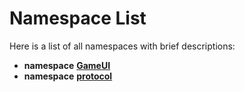 
# Namespace List

Here is a list of all namespaces with brief descriptions:


* **namespace** [**GameUI**](namespaceGameUI.md)     
* **namespace** [**protocol**](namespaceprotocol.md)     

